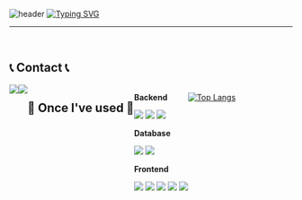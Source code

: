![header](https://capsule-render.vercel.app/api?type=waving&color=6994CDEE&text=&animation=twinkling&height=80)
[![Typing SVG](https://readme-typing-svg.demolab.com?font=Alkatra&weight=500&size=45&duration=3500&pause=3&color=000000&center=false&vCenter=false&multiline=true&repeat=true&width=1000&height=100&lines=Welcome+to+h970920's+GitHub!👋)](https://git.io/typing-svg)
 
<div align="left">

-------


 
<br>


## 📞 Contact 📞
<div style="display:flex; flex-direction:row;">
    <a href="mailto:ghdtjdrkfql@gmail.com"><img src="https://img.shields.io/badge/Gmail-EA4335?style=for-the-badge&logo=Gmail&logoColor=white"></a>
    <a href="https://www.instagram.com/Onest_1"><img src="https://img.shields.io/badge/Instagram-E4405F?style=for-the-badge&logo=Instagram&logoColor=white"></a>


  

  
 
    
## 🔨 Once I've used 🔨
<div style="display:flex; flex-direction:column; align-items:flex-start;">
    <!-- Backend -->
    <p><strong>Backend</strong></p>
    <div>
        <img src="https://img.shields.io/badge/Java-007396?style=for-the-badge&logo=Java&logoColor=white">
     <img src="https://img.shields.io/badge/spring-6DB33F?style=for-the-badge&logo=spring&logoColor=white">
     <img src="https://img.shields.io/badge/springboot-6DB33FF?style=for-the-badge&logo=springboot&logoColor=white">
    </div>
    <!-- Database -->
    <p><strong>Database</strong></p>
    <div>
        <img src="https://img.shields.io/badge/oracle-F80000?style=for-the-badge&logo=oracle&logoColor=white">
        <img src="https://img.shields.io/badge/mysql-4479A1?style=flat-square&logo=mysql&logoColor=white"/>
    </div>
    <!-- Frontend -->
    <p><strong>Frontend</strong></p>
    <div>
        <img src="https://img.shields.io/badge/html5-E34F26?style=flat-square&logo=html5&logoColor=white"> 
        <img src="https://img.shields.io/badge/css-1572B6?style=flat-square&logo=css3&logoColor=white"> 
        <img src="https://img.shields.io/badge/javascript-F7DF1E?style=flat-square&logo=javascript&logoColor=black">
        <img src="https://img.shields.io/badge/react-61DAFB?style=flat-square&logo=react&logoColor=white"/>
        <img src="https://img.shields.io/badge/bootstrap-7952B3?style=flat-square&logo=bootstrap&logoColor=white"/>
   </div>
</div>
  
<br>



[![Top Langs](https://github-readme-stats.vercel.app/api/top-langs/?username=h970920)](https://github.com/anuraghazra/github-readme-stats)
<!--
**h970920/h970920** is a ✨ _special_ ✨ repository because its `README.md` (this file) appears on your GitHub profile.


</div>

